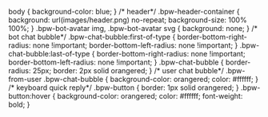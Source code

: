 body {
  background-color: blue;
}
/* header*/
.bpw-header-container {
  background: url(images/header.png) no-repeat;
  background-size: 100% 100%;
}
.bpw-bot-avatar img,
.bpw-bot-avatar svg {
  background: none;
}
/* bot chat bubble*/
.bpw-chat-bubble:first-of-type {
  border-bottom-right-radius: none !important;
  border-bottom-left-radius: none !important;
}
.bpw-chat-bubble:last-of-type {
  border-bottom-right-radius: none !important;
  border-bottom-left-radius: none !important;
}
.bpw-chat-bubble {
  border-radius: 25px;
  border: 2px solid orangered;
}
/* user chat bubble*/
.bpw-from-user .bpw-chat-bubble {
  background-color: orangered;
  color: #ffffff;
}
/* keyboard quick reply*/
.bpw-button {
  border: 1px solid orangered;
}
.bpw-button:hover {
  background-color: orangered;
  color: #ffffff;
  font-weight: bold;
}
